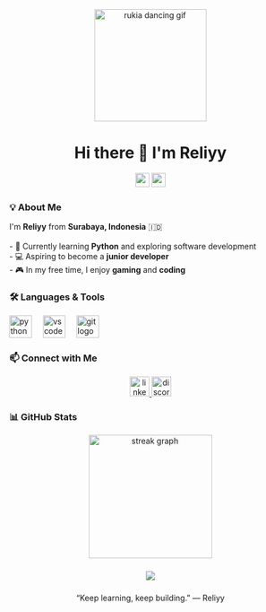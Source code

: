 <div align="center">
  <img height="200" src="https://media.tenor.com/1byE0uq9a30AAAAC/bleach-rukia-anime-fortnite-fortnite-dance.gif" alt="rukia dancing gif" />
</div>

###

<h1 align="center">Hi there 👋 I'm Reliyy</h1>

<div align="center">
  <img src="https://img.shields.io/static/v1?message=Python&logo=python&label=&color=3776AB&logoColor=white&labelColor=&style=for-the-badge" height="25" />
  <img src="https://img.shields.io/static/v1?message=Indonesia&logo=google-earth&label=&color=E95420&logoColor=white&labelColor=&style=for-the-badge" height="25" />
</div>

###

<h3 align="left">💡 About Me</h3>

<p align="left">
I'm <b>Reliyy</b> from <b>Surabaya, Indonesia</b> 🇮🇩 <br><br>
- 🔭 Currently learning <b>Python</b> and exploring software development<br>
- 💻 Aspiring to become a <b>junior developer</b><br>
- 🎮 In my free time, I enjoy <b>gaming</b> and <b>coding</b>
</p>

###

<h3 align="left">🛠️ Languages & Tools</h3>

<div align="left">
  <img src="https://cdn.jsdelivr.net/gh/devicons/devicon/icons/python/python-original-wordmark.svg" height="40" alt="python logo" />
  <img width="12" />
  <img src="https://cdn.jsdelivr.net/gh/devicons/devicon/icons/vscode/vscode-original.svg" height="40" alt="vscode logo" />
  <img width="12" />
  <img src="https://cdn.jsdelivr.net/gh/devicons/devicon/icons/git/git-original.svg" height="40" alt="git logo" />
</div>

###

<h3 align="left">📫 Connect with Me</h3>

<div align="center">
  <a href="https://www.linkedin.com/in/muhammad-farrel-h-66682638a?utm_source=share&utm_campaign=share_via&utm_content=profile&utm_medium=android_app" target="_blank">
    <img src="https://img.shields.io/static/v1?message=LinkedIn&logo=linkedin&label=&color=0077B5&logoColor=white&labelColor=&style=for-the-badge" height="35" alt="linkedin logo" />
  </a>
  <a href="https://discord.com/rrreli/433062354905858049" target="_blank">
    <img src="https://img.shields.io/static/v1?message=Discord&logo=discord&label=&color=5865F2&logoColor=white&labelColor=&style=for-the-badge" height="35" alt="discord logo" />
  </a>
</div>

###

<h3 align="left">📊 GitHub Stats</h3>

<div align="center">
  <img src="https://streak-stats.demolab.com?user=reliyy&locale=en&mode=daily&theme=tokyonight&hide_border=false&border_radius=5&order=3" height="220" alt="streak graph" />
</div>

###

<div align="center">
  <img src="https://visitor-badge.laobi.icu/badge?page_id=reliyy.reliyy" />
</div>

###

<div align="center">
  <p>“Keep learning, keep building.” — Reliyy</p>
</div>
